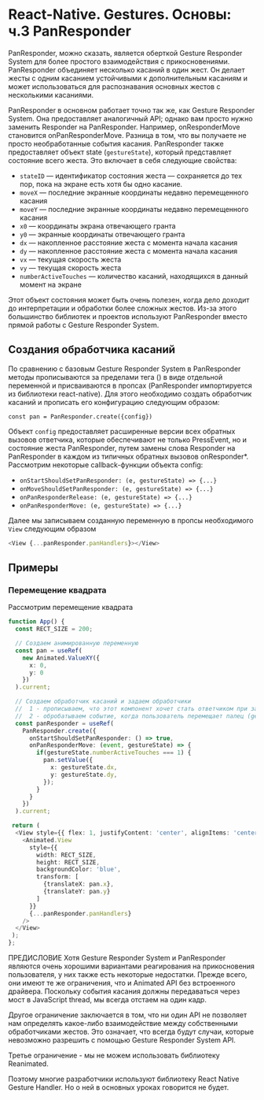 # React-Native. Gestures. Основы: ч.3 PanResponder

PanResponder, можно сказать, является оберткой  Gesture Responder System для более простого взаимодействия с прикосновениями. PanResponder объединяет несколько касаний в один жест. Он делает жесты с одним касанием устойчивыми к дополнительным касаниям и может использоваться для распознавания основных жестов с несколькими касаниями.

PanResponder в основном работает точно так же, как Gesture Responder System. Она предоставляет аналогичный API; однако вам просто нужно заменить Responder на PanResponder. Например, onResponderMove становится onPanResponderMove. Разница в том, что вы получаете не просто необработанные события касания. PanResponder также предоставляет объект state (`gestureState`), который представляет состояние всего жеста. Это включает в себя следующие свойства:

- `stateID` — идентификатор состояния жеста — сохраняется до тех пор, пока на экране есть хотя бы одно касание.
- `moveX` — последние экранные координаты недавно перемещенного касания
- `moveY` — последние экранные координаты недавно перемещенного касания
- `x0` — координаты экрана отвечающего гранта
- `y0` — экранные координаты отвечающего гранта
- `dx` — накопленное расстояние жеста с момента начала касания
- `dy` — накопленное расстояние жеста с момента начала касания
- `vx` — текущая скорость жеста
- `vy` — текущая скорость жеста
- `numberActiveTouches` — количество касаний, находящихся в данный момент на экране


Этот объект состояния может быть очень полезен, когда дело доходит до интерпретации и обработки более сложных
жестов. Из-за этого большинство библиотек и проектов используют PanResponder вместо прямой работы с Gesture Responder System.

## Создания обработчика касаний

По сравнению с базовым Gesture Responder System в PanResponder методы прописываются за пределами тега (<View>) в виде отдельной переменной и присваиваютcя в пропсах (PanResponder импортируется из библиотеки react-native). Для этого необходимо создать обработчик касаний и прописать его конфигурацию следующим образом:

`const pan = PanResponder.create({config})`

Объект `config` предоставляет расширенные версии всех обратных вызовов ответчика, которые обеспечивают не только PressEvent, но и состояние жеста PanResponder, путем замены слова Responder на PanResponder в каждом из типичных обратных вызовов onResponder*. Рассмотрим некоторые callback-функции объекта config:

- `onStartShouldSetPanResponder: (e, gestureState) => {...}`
- `onMoveShouldSetPanResponder: (e, gestureState) => {...}`
- `onPanResponderRelease: (e, gestureState) => {...}`
- `onPanResponderMove: (e, gestureState) => {...}`

Далее мы записываем созданную переменную в пропсы необходимого `View` следующим образом
```ts
<View {...panResponder.panHandlers}></View>
```

## Примеры

### Перемещение квадрата

Рассмотрим перемещение квадрата

```ts
function App() {
  const RECT_SIZE = 200;

  // Создаем анимированную переменную
  const pan = useRef(
    new Animated.ValueXY({
      x: 0,
      y: 0
    })
  ).current;

  // Создаем обработчик касаний и задаем обработчики
  //  1 - прописываем, что этот компонент хочет стать ответчиком при запуске события касания
  //  2 - обробатываем событие, когда пользователь перемещает палец (gestureState.numberActiveTouches - это количество пальцев, к-рые сейчас на экране)
  const panResponder = useRef(
    PanResponder.create({
      onStartShouldSetPanResponder: () => true,
      onPanResponderMove: (event, gestureState) => {
        if(gestureState.numberActiveTouches === 1) {
          pan.setValue({
            x: gestureState.dx,
            y: gestureState.dy,
          });
        }
      }
    })
  ).current;

 return (
  <View style={{ flex: 1, justifyContent: 'center', alignItems: 'center' }}>
    <Animated.View
      style={{
        width: RECT_SIZE,
        height: RECT_SIZE,
        backgroundColor: 'blue',
        transform: [
          {translateX: pan.x},
          {translateY: pan.y}
        ]
      }}
      {...panResponder.panHandlers}
    />
  </View>
 );
};
```

ПРЕДИСЛОВИЕ
Хотя  Gesture Responder System и PanResponder являются очень хорошими вариантами реагирования на
прикосновения пользователя, у них также есть некоторые недостатки. Прежде всего, они имеют те же ограничения, что и
Animated API без встроенного драйвера. Поскольку события касания должны передаваться через мост в JavaScript thread, мы всегда отстаем на один кадр.

Другое ограничение заключается в том, что ни один API не позволяет нам определять какое-либо взаимодействие между собственными обработчиками жестов. Это означает, что всегда будут случаи, которые невозможно разрешить с помощью Gesture Responder System API.

Третье ограничение - мы не можем использовать библиотеку Reanimated.

Поэтому многие разработчики используют библиотеку React Native Gesture Handler. Но о ней в основных уроках говорится не будет.
